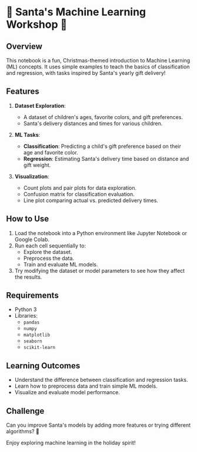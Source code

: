 # 🎄 Santa's Machine Learning Workshop 🎅

## Overview
This notebook is a fun, Christmas-themed introduction to Machine Learning (ML) concepts. It uses simple examples to teach the basics of classification and regression, with tasks inspired by Santa's yearly gift delivery!

## Features
1. **Dataset Exploration**:
   - A dataset of children's ages, favorite colors, and gift preferences.
   - Santa's delivery distances and times for various children.

2. **ML Tasks**:
   - **Classification**: Predicting a child's gift preference based on their age and favorite color.
   - **Regression**: Estimating Santa's delivery time based on distance and gift weight.

3. **Visualization**:
   - Count plots and pair plots for data exploration.
   - Confusion matrix for classification evaluation.
   - Line plot comparing actual vs. predicted delivery times.

## How to Use
1. Load the notebook into a Python environment like Jupyter Notebook or Google Colab.
2. Run each cell sequentially to:
   - Explore the dataset.
   - Preprocess the data.
   - Train and evaluate ML models.
3. Try modifying the dataset or model parameters to see how they affect the results.

## Requirements
- Python 3
- Libraries:
  - `pandas`
  - `numpy`
  - `matplotlib`
  - `seaborn`
  - `scikit-learn`

## Learning Outcomes
- Understand the difference between classification and regression tasks.
- Learn how to preprocess data and train simple ML models.
- Visualize and evaluate model performance.

## Challenge
Can you improve Santa's models by adding more features or trying different algorithms? 🎅 

Enjoy exploring machine learning in the holiday spirit!
